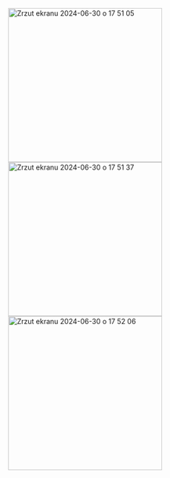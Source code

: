
<img width="314" alt="Zrzut ekranu 2024-06-30 o 17 51 05" src="https://github.com/antekp/Pharmacy-App/assets/134739607/9f6959f3-13af-4fe0-be86-0882e9455646">
<img width="314" alt="Zrzut ekranu 2024-06-30 o 17 51 37" src="https://github.com/antekp/Pharmacy-App/assets/134739607/ac015dee-03a7-4674-8f6f-5876b0bdc540">
<img width="314" alt="Zrzut ekranu 2024-06-30 o 17 52 06" src="https://github.com/antekp/Pharmacy-App/assets/134739607/75f879e0-b4f7-4ca7-be65-5d9e237029c7">
